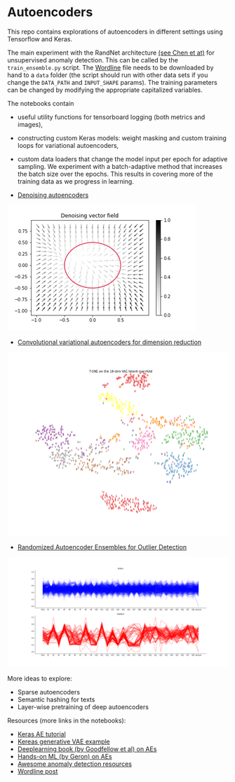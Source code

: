 # Autoencoders

This repo contains explorations of autoencoders in different settings using Tensorflow and Keras.

The main experiment with the RandNet architecture [(see Chen et at)](https://saketsathe.net/downloads/autoencode.pdf) for unsupervised anomaly detection. This can be called by the `train_ensemble.py` script.
The [Wordline](https://www.kaggle.com/mlg-ulb/creditcardfraud) file needs to be downloaded by hand to a `data` folder (the script should run with other data sets if you change the `DATA_PATH` and `INPUT_SHAPE` params). The training parameters can be changed by modifying the appropriate capitalized variables.

The notebooks contain
- useful utility functions for tensorboard logging (both metrics and images),
- constructing custom Keras models: weight masking and custom training loops for variational autoencoders,
- custom data loaders that change the model input per epoch for adaptive sampling. 
We experiment with a batch-adaptive method that increases the batch size over the epochs. This
results in covering more of the training data as we progress in learning.

- [Denoising autoencoders](https://github.com/danieltsoukup/autoencoders/blob/master/denoising_autoencoders.ipynb)

<img src="assets/denoising_vector_field.png" 
alt="denoising vector field"/>

- [Convolutional variational autoencoders for dimension reduction](https://github.com/danieltsoukup/autoencoders/blob/master/variational_autoencoders.ipynb)

<img src="assets/tsne_latent.png" 
alt="tsne clustering"/>

- [Randomized Autoencoder Ensembles for Outlier Detection](https://github.com/danieltsoukup/autoencoders/blob/master/outlier_detection_with_autoencoders.ipynb)

<img src="assets/wordline_features.png" 
alt="wordline features"/>

More ideas to explore:
- Sparse autoencoders
- Semantic hashing for texts
- Layer-wise pretraining of deep autoencoders

Resources (more links in the notebooks):

- [Keras AE tutorial](https://blog.keras.io/building-autoencoders-in-keras.html)
- [Kereas generative VAE example](https://keras.io/examples/generative/vae/)
- [Deeplearning book (by Goodfellow et al) on AEs](https://www.deeplearningbook.org/contents/autoencoders.html)
- [Hands-on ML (by Geron) on AEs](https://github.com/ageron/handson-ml2/blob/master/17_autoencoders_and_gans.ipynb)
- [Awesome anomaly detection resources](https://github.com/yzhao062/anomaly-detection-resources)
- [Wordline post](https://blog.worldline.tech/2018/09/26/anomaly-detection-for-predictive-monitoring.html)
